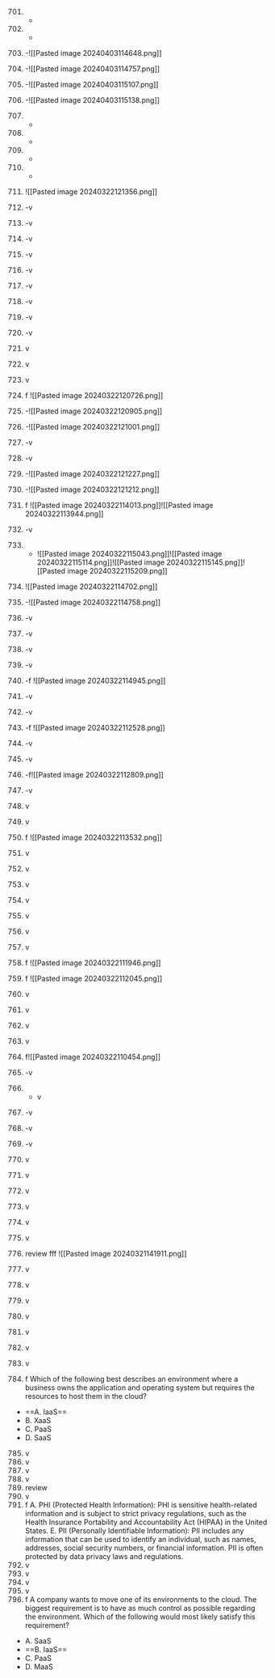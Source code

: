 701. -
702. -
703. -![[Pasted image 20240403114648.png]]
704. -![[Pasted image 20240403114757.png]]
705. -![[Pasted image 20240403115107.png]]
706. -![[Pasted image 20240403115138.png]]
707. -
708. -
709. -
710. -
711. ![[Pasted image 20240322121356.png]]
712. -v
713. -v
714. -v
715. -v
716. -v
717. -v
718. -v
719. -v
720. -v
721. v
722. v
723. v
724. f ![[Pasted image 20240322120726.png]]
725. -![[Pasted image 20240322120905.png]]
726. -![[Pasted image 20240322121001.png]]
727. -v
728. -v
729. -![[Pasted image 20240322121227.png]]
730. -![[Pasted image 20240322121212.png]]
731. f ![[Pasted image 20240322114013.png]]![[Pasted image 20240322113944.png]]
732. -v
733. - ![[Pasted image 20240322115043.png]]![[Pasted image 20240322115114.png]]![[Pasted image 20240322115145.png]]![[Pasted image 20240322115209.png]]
734. ![[Pasted image 20240322114702.png]]
735. -![[Pasted image 20240322114758.png]]
736. -v
737. -v
738. -v
739. -v
740. -f ![[Pasted image 20240322114945.png]]
741. -v
742. -v
743. -f ![[Pasted image 20240322112528.png]]
744. -v
745. -v
746. -f![[Pasted image 20240322112809.png]]
747. -v
748. v
749. v
750. f ![[Pasted image 20240322113532.png]]
751. v
752. v
753. v
754. v
755. v
756. v
757. v
758. f ![[Pasted image 20240322111946.png]]
759. f ![[Pasted image 20240322112045.png]]
760. v
761. v
762. v
763. v
764. f![[Pasted image 20240322110454.png]]
765. -v
766. - v
767. -v
768. -v
769. -v
770. v





771. v
772. v
773. v
774. v
775. v
776. review fff ![[Pasted image 20240321141911.png]]
777. v
778. v
779. v
780. v

781. v
782. v
783. v
784. f Which of the following best describes an environment where a business owns the application and operating system but requires the resources to host them in the cloud?

- ==A. IaaS==
- B. XaaS
- C. PaaS
- D. SaaS
785. v
786. v
787. v
788. v
789. review
790. v
791. f
 A. PHI (Protected Health Information): PHI is sensitive health-related information and is subject to strict privacy regulations, such as the Health Insurance Portability and Accountability Act (HIPAA) in the United States. E. PII (Personally Identifiable Information): PII includes any information that can be used to identify an individual, such as names, addresses, social security numbers, or financial information. PII is often protected by data privacy laws and regulations.
796. v
797. v
798. v
799. v
800. f 
A company wants to move one of its environments to the cloud. The biggest requirement is to have as much control as possible regarding the environment. Which of the following would most likely satisfy this requirement?

- A. SaaS
- ==B. IaaS==
- C. PaaS
- D. MaaS
